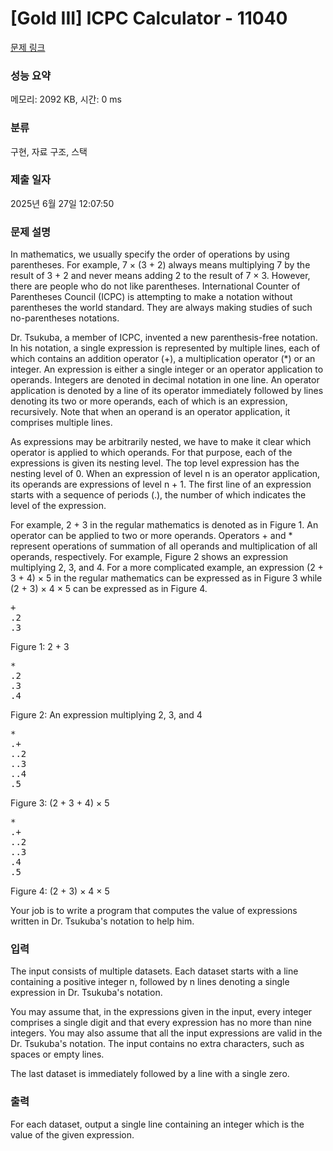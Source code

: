 # [Gold III] ICPC Calculator - 11040 

[문제 링크](https://www.acmicpc.net/problem/11040) 

### 성능 요약

메모리: 2092 KB, 시간: 0 ms

### 분류

구현, 자료 구조, 스택

### 제출 일자

2025년 6월 27일 12:07:50

### 문제 설명

<p>In mathematics, we usually specify the order of operations by using parentheses. For example, 7 × (3 + 2) always means multiplying 7 by the result of 3 + 2 and never means adding 2 to the result of 7 × 3. However, there are people who do not like parentheses. International Counter of Parentheses Council (ICPC) is attempting to make a notation without parentheses the world standard. They are always making studies of such no-parentheses notations.</p>

<p>Dr. Tsukuba, a member of ICPC, invented a new parenthesis-free notation. In his notation, a single expression is represented by multiple lines, each of which contains an addition operator (+), a multiplication operator (*) or an integer. An expression is either a single integer or an operator application to operands. Integers are denoted in decimal notation in one line. An operator application is denoted by a line of its operator immediately followed by lines denoting its two or more operands, each of which is an expression, recursively. Note that when an operand is an operator application, it comprises multiple lines.</p>

<p>As expressions may be arbitrarily nested, we have to make it clear which operator is applied to which operands. For that purpose, each of the expressions is given its nesting level. The top level expression has the nesting level of 0. When an expression of level n is an operator application, its operands are expressions of level n + 1. The first line of an expression starts with a sequence of periods (.), the number of which indicates the level of the expression.</p>

<p>For example, 2 + 3 in the regular mathematics is denoted as in Figure 1. An operator can be applied to two or more operands. Operators + and * represent operations of summation of all operands and multiplication of all operands, respectively. For example, Figure 2 shows an expression multiplying 2, 3, and 4. For a more complicated example, an expression (2 + 3 + 4) × 5 in the regular mathematics can be expressed as in Figure 3 while (2 + 3) × 4 × 5 can be expressed as in Figure 4.</p>

<pre>+
.2
.3</pre>

<p>Figure 1: 2 + 3</p>

<pre>*
.2
.3
.4</pre>

<p>Figure 2: An expression multiplying 2, 3, and 4</p>

<pre>*
.+
..2
..3
..4
.5</pre>

<p>Figure 3: (2 + 3 + 4) × 5</p>

<pre>*
.+
..2
..3
.4
.5</pre>

<p>Figure 4: (2 + 3) × 4 × 5</p>

<p>Your job is to write a program that computes the value of expressions written in Dr. Tsukuba's notation to help him.</p>

### 입력 

 <p>The input consists of multiple datasets. Each dataset starts with a line containing a positive integer n, followed by n lines denoting a single expression in Dr. Tsukuba's notation.</p>

<p>You may assume that, in the expressions given in the input, every integer comprises a single digit and that every expression has no more than nine integers. You may also assume that all the input expressions are valid in the Dr. Tsukuba's notation. The input contains no extra characters, such as spaces or empty lines.</p>

<p>The last dataset is immediately followed by a line with a single zero.</p>

### 출력 

 <p>For each dataset, output a single line containing an integer which is the value of the given expression.</p>

